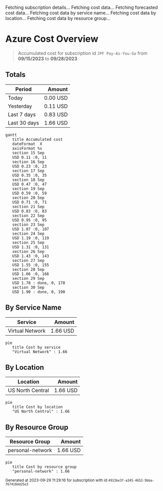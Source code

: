 Fetching subscription details...
Fetching cost data...
Fetching forecasted cost data...
Fetching cost data by service name...
Fetching cost data by location...
Fetching cost data by resource group...
# Azure Cost Overview

> Accumulated cost for subscription id `JPF Pay-As-You-Go` from **09/15/2023** to **09/28/2023**

## Totals

|Period|Amount|
|---|---:|
|Today|0.00 USD|
|Yesterday|0.11 USD|
|Last 7 days|0.83 USD|
|Last 30 days|1.66 USD|

```mermaid
gantt
   title Accumulated cost
   dateFormat  X
   axisFormat %s
   section 15 Sep
   USD 0.11 :0, 11
   section 16 Sep
   USD 0.23 :0, 23
   section 17 Sep
   USD 0.35 :0, 35
   section 18 Sep
   USD 0.47 :0, 47
   section 19 Sep
   USD 0.59 :0, 59
   section 20 Sep
   USD 0.71 :0, 71
   section 21 Sep
   USD 0.83 :0, 83
   section 22 Sep
   USD 0.95 :0, 95
   section 23 Sep
   USD 1.07 :0, 107
   section 24 Sep
   USD 1.19 :0, 119
   section 25 Sep
   USD 1.31 :0, 131
   section 26 Sep
   USD 1.43 :0, 143
   section 27 Sep
   USD 1.55 :0, 155
   section 28 Sep
   USD 1.66 :0, 166
   section 29 Sep
   USD 1.78 : done, 0, 178
   section 30 Sep
   USD 1.90 : done, 0, 190
```

## By Service Name

|Service|Amount|
|---|---:|
|Virtual Network|1.66 USD|

```mermaid
pie
   title Cost by service
   "Virtual Network" : 1.66
```

## By Location

|Location|Amount|
|---|---:|
|US North Central|1.66 USD|

```mermaid
pie
   title Cost by location
   "US North Central" : 1.66
```

## By Resource Group

|Resource Group|Amount|
|---|---:|
|personal-network|1.66 USD|

```mermaid
pie
   title Cost by resource group
   "personal-network" : 1.66
```

<sup>Generated at 2023-09-29 11:29:16 for subscription with id `4913be3f-a345-4652-9bba-767418dd25e3`</sup>
